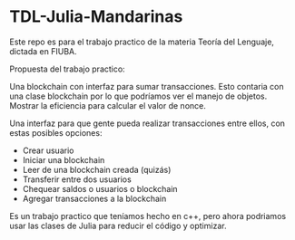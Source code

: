 # TDL-Julia-Mandarinas

Este repo es para el trabajo practico de la materia Teoría del Lenguaje, dictada en FIUBA.

Propuesta del trabajo practico:

Una blockchain con interfaz para sumar transacciones. 
Esto contaria con una clase blockchain por lo que podríamos ver el manejo de objetos.
Mostrar la eficiencia para calcular el valor de nonce.

Una interfaz para que gente pueda realizar transacciones entre ellos, con estas posibles opciones:
- Crear usuario
- Iniciar una blockchain
- Leer de una blockchain creada (quizás)
- Transferir entre dos usuarios 
- Chequear saldos o usuarios o blockchain
- Agregar transacciones a la blockchain

Es un trabajo practico que teníamos hecho en c++, pero ahora podriamos usar las clases de Julia para reducir el código y optimizar.
